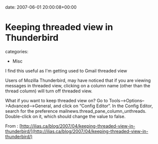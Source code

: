 


date: 2007-06-01 20:00:08+00:00


# Keeping threaded view in Thunderbird

categories:
- Misc


I find this useful as I'm getting used to Gmail threaded view

Users of Mozilla Thunderbird, may have noticed that if you are viewing messages in threaded view, clicking on a column name (other than the thread column) will turn off threaded view.

What if you want to keep threaded view on? Go to Tools–>Options–>Advanced–>General, and click on “Config Editor“.
In the Config Editor, search for the preference mailnews.thread_pane_column_unthreads. Double-click on it, which should change the value to false.

From : [http://ilias.ca/blog/2007/04/keeping-threaded-view-in-thunderbird/](http://ilias.ca/blog/2007/04/keeping-threaded-view-in-thunderbird/)
